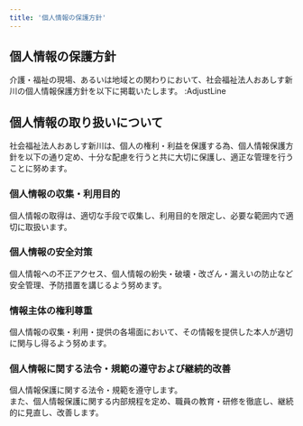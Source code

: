 ```yaml
---
title: '個人情報の保護方針'
---
```



## 個人情報の保護方針
介護・福祉の現場、あるいは地域との関わりにおいて、社会福祉法人おあしす新川の個人情報保護方針を以下に掲載いたします。
:AdjustLine

## 個人情報の取り扱いについて
社会福祉法人おあしす新川は、個人の権利・利益を保護する為、個人情報保護方針を以下の通り定め、十分な配慮を行うと共に大切に保護し、適正な管理を行うことに努めます。

### 個人情報の収集・利用目的
個人情報の取得は、適切な手段で収集し、利用目的を限定し、必要な範囲内で適切に取扱います。

### 個人情報の安全対策
個人情報への不正アクセス、個人情報の紛失・破壊・改ざん・漏えいの防止など安全管理、予防措置を講じるよう努めます。

### 情報主体の権利尊重
個人情報の収集・利用・提供の各場面において、その情報を提供した本人が適切に関与し得るよう努めます。

### 個人情報に関する法令・規範の遵守および継続的改善
個人情報保護に関する法令・規範を遵守します。<br/>
また、個人情報保護に関する内部規程を定め、職員の教育・研修を徹底し、継続的に見直し、改善します。